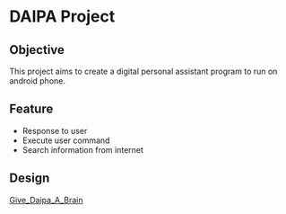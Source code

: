 # DAIPA Project #

## Objective ##
This project aims to create a digital personal assistant program to run on android phone.

## Feature ##
  * Response to user
  * Execute user command
  * Search information from internet

## Design ##
[Give\_Daipa\_A\_Brain](Give_Daipa_A_Brain.md)